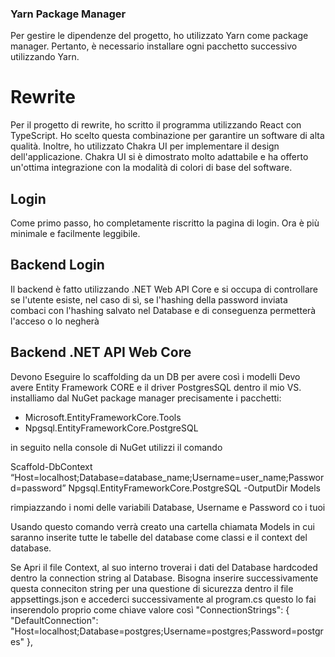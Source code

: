 ### Yarn Package Manager

Per gestire le dipendenze del progetto, ho utilizzato Yarn come package manager. Pertanto, è necessario installare ogni pacchetto successivo utilizzando Yarn.

# Rewrite

Per il progetto di rewrite, ho scritto il programma utilizzando React con TypeScript. Ho scelto questa combinazione per garantire un software di alta qualità. Inoltre, ho utilizzato Chakra UI per implementare il design dell'applicazione. Chakra UI si è dimostrato molto adattabile e ha offerto un'ottima integrazione con la modalità di colori di base del software.

## Login

Come primo passo, ho completamente riscritto la pagina di login. Ora è più minimale e facilmente leggibile.

## Backend Login
Il backend è fatto utilizzando .NET Web API Core e si occupa di controllare se l'utente esiste, nel caso di sì, se l'hashing della password inviata combaci con l'hashing salvato nel Database e di conseguenza permetterà l'acceso o lo negherà

## Backend .NET API Web Core
Devono Eseguire lo scaffolding da un DB per avere così i modelli
Devo avere Entity Framework CORE e il driver PostgresSQL dentro il mio VS. installiamo dal NuGet package manager precisamente i pacchetti:
- Microsoft.EntityFrameworkCore.Tools
- Npgsql.EntityFrameworkCore.PostgreSQL

in seguito nella console di NuGet utilizzi il comando

Scaffold-DbContext “Host=localhost;Database=database_name;Username=user_name;Password=password” Npgsql.EntityFrameworkCore.PostgreSQL -OutputDir Models

rimpiazzando i nomi delle variabili Database, Username e Password co i tuoi

Usando questo comando verrà creato una cartella chiamata Models in cui saranno inserite tutte le tabelle del database come classi e il context del database.

Se Apri il file Context, al suo interno troverai i dati del Database hardcoded dentro la connection string al Database. 
Bisogna inserire successivamente questa conneciton string per una questione di sicurezza dentro il file appsettings.json e accederci successivamente al program.cs
questo lo fai inserendolo proprio come chiave valore così 
"ConnectionStrings": {
    "DefaultConnection": "Host=localhost;Database=postgres;Username=postgres;Password=postgres"
  },